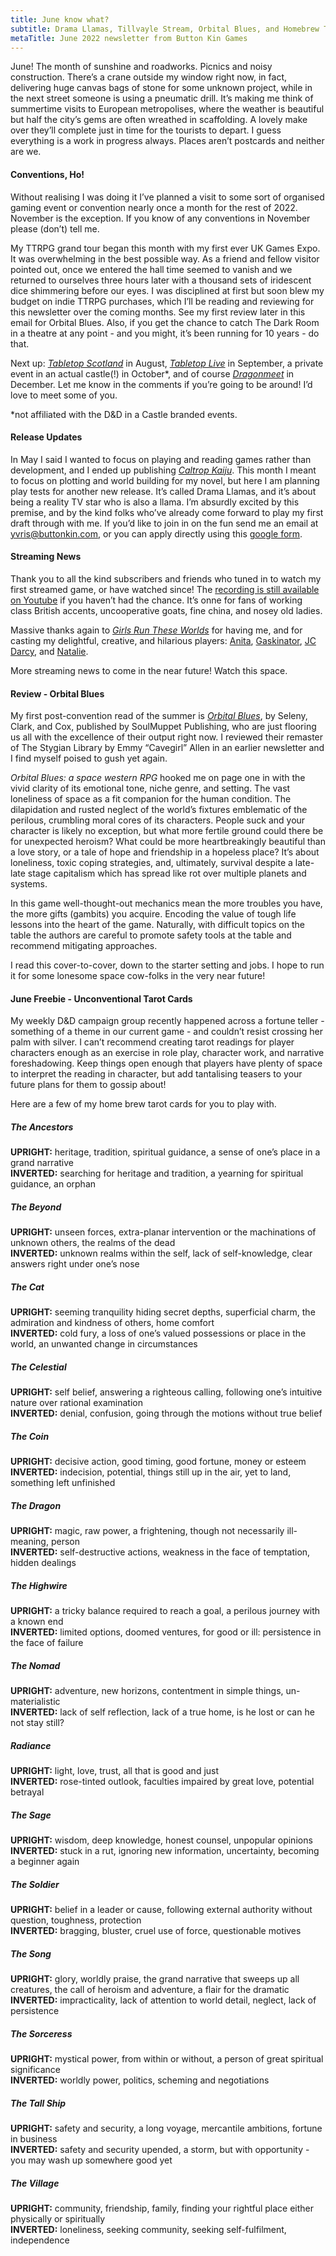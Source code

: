 ```yaml
---
title: June know what?
subtitle: Drama Llamas, Tillvayle Stream, Orbital Blues, and Homebrew Tarot Cards
metaTitle: June 2022 newsletter from Button Kin Games
---
```


<p>
    June! The month of sunshine and roadworks. Picnics and noisy construction. There’s a crane outside my window right now, in fact, delivering huge canvas bags of stone for some unknown project, while in the next street someone is using a pneumatic drill. It’s making me think of summertime visits to European metropolises, where the weather is beautiful but half the city’s gems are often wreathed in scaffolding. A lovely make over they’ll complete just in time for the tourists to depart. I guess everything is a work in progress always. Places aren’t postcards and neither are we.
</p>
<h4>Conventions, Ho!</h4>
<p>
    Without realising I was doing it I’ve planned a visit to some sort of organised gaming event or convention nearly once a month for the rest of 2022. November is the exception. If you know of any conventions in November please (don’t) tell me.
</p><p>
    My TTRPG grand tour began this month with my first ever UK Games Expo. It was overwhelming in the best possible way. As a friend and fellow visitor pointed out, once we entered the hall time seemed to vanish and we returned to ourselves three hours later with a thousand sets of iridescent dice shimmering before our eyes. I was disciplined at first but soon blew my budget on indie TTRPG purchases, which I’ll be reading and reviewing for this newsletter over the coming months. See my first review later in this email for Orbital Blues. Also, if you get the chance to catch The Dark Room in a theatre at any point - and you might, it’s been running for 10 years - do that.
</p><p>
    Next up: <i><a target="_blank" href="https://tabletopscotland.co.uk/">Tabletop Scotland</a></i> in August, <i><a target="_blank" href="https://www.tabletopgaming.co.uk/information/tabletop-gaming-live">Tabletop Live</a></i> in September, a private event in an actual castle(!) in October*, and of course <i><a target="_blank" href="https://www.dragonmeet.co.uk/">Dragonmeet</a></i> in December. Let me know in the comments if you’re going to be around! I’d love to meet some of you.
</p><p>
    *not affiliated with the D&D in a Castle branded events.
</p>
<h4>Release Updates</h4>
<p>
    In May I said I wanted to focus on playing and reading games rather than development, and I ended up publishing <a target="_blank" href="https://buttonkin.itch.io/caltrop-kaiju"><i>Caltrop Kaiju</i></a>. This month I meant to focus on plotting and world building for my novel, but here I am planning play tests for another new release. It’s called Drama Llamas, and it’s about being a reality TV star who is also a llama. I’m absurdly excited by this premise, and by the kind folks who’ve already come forward to play my first draft through with me. If you’d like to join in on the fun send me an email at <a href="mailto:yvris@buttonkin.com">yvris@buttonkin.com</a>, or you can apply directly using this <a target="_blank" href="https://docs.google.com/forms/d/1ewTuxPjcB-Py-EbUZWCWee8AEAgrTeKGebeDjeK1qQs/edit">google form</a>.
</p>
<h4>Streaming News</h4>
<p>
    Thank you to all the kind subscribers and friends who tuned in to watch my first streamed game, or have watched since! The <a href="https://www.youtube.com/watch?v=WNjlJOIvbAI" target="_blank">recording is still available on Youtube</a> if you haven’t had the chance. It’s onne for fans of working class British accents, uncooperative goats, fine china, and nosey old ladies.
</p><p>
    Massive thanks again to <i><a href="https://www.twitch.tv/girlsruntheseworlds" target="_blank">Girls Run These Worlds</a></i> for having me, and for casting my delightful, creative, and hilarious players: <a href="https://twitter.com/AnitaTheLesbian" target="_blank">Anita</a>, <a href="https://twitter.com/Gaskinator3000" target="_blank">Gaskinator</a>, <a href="https://twitter.com/JCDarcy_" target="_blank">JC Darcy</a>, and <a href="https://twitter.com/GhostCandle" target="_blank">Natalie</a>.
</p><p>
    More streaming news to come in the near future! Watch this space.
</p>
<h4>Review - Orbital Blues</h4>
<p>
    My first post-convention read of the summer is <i><a href="https://soulmuppet-store.co.uk/collections/orbital-blues" target="_blank">Orbital Blues</a></i>, by Seleny, Clark, and Cox, published by SoulMuppet Publishing, who are just flooring us all with the excellence of their output right now. I reviewed their remaster of The Stygian Library by Emmy “Cavegirl” Allen in an earlier newsletter and I find myself poised to gush yet again.
</p><p>
    <i>Orbital Blues: a space western RPG</i> hooked me on page one in with the vivid clarity of its emotional tone, niche genre, and setting. The vast loneliness of space as a fit companion for the human condition. The dilapidation and rusted neglect of the world’s fixtures emblematic of the perilous, crumbling moral cores of its characters. People suck and your character is likely no exception, but what more fertile ground could there be for unexpected heroism? What could be more heartbreakingly beautiful than a love story, or a tale of hope and friendship in a hopeless place? It’s about loneliness, toxic coping strategies, and, ultimately, survival despite a late-late stage capitalism which has spread like rot over multiple planets and systems.
</p><p>
    In this game well-thought-out mechanics mean the more troubles you have, the more gifts (gambits) you acquire. Encoding the value of tough life lessons into the heart of the game. Naturally, with difficult topics on the table the authors are careful to promote safety tools at the table and recommend mitigating approaches.
</p><p>
    I read this cover-to-cover, down to the starter setting and jobs. I hope to run it for some lonesome space cow-folks in the very near future!
</p>
<h4>June Freebie - Unconventional Tarot Cards</h4>
<p>
    My weekly D&D campaign group recently happened across a fortune teller - something of a theme in our current game - and couldn’t resist crossing her palm with silver. I can’t recommend creating tarot readings for player characters enough as an exercise in role play, character work, and narrative foreshadowing. Keep things open enough that players have plenty of space to interpret the reading in character, but add tantalising teasers to your future plans for them to gossip about!
</p><p>
    Here are a few of my home brew tarot cards for you to play with.
</p>
<h5>The Ancestors</h5>
<b>UPRIGHT:</b> heritage, tradition, spiritual guidance, a sense of one’s place in a grand narrative<br>
<b>INVERTED:</b> searching for heritage and tradition, a yearning for spiritual guidance, an orphan

<h5>The Beyond</h5>
<b>UPRIGHT:</b> unseen forces, extra-planar intervention or the machinations of unknown others, the realms of the dead<br>
<b>INVERTED:</b> unknown realms within the self, lack of self-knowledge, clear answers right under one’s nose

<h5>The Cat</h5>
<b>UPRIGHT:</b> seeming tranquility hiding secret depths, superficial charm, the admiration and kindness of others, home comfort<br>
<b>INVERTED:</b> cold fury, a loss of one’s valued possessions or place in the world, an unwanted change in circumstances

<h5>The Celestial</h5>
<b>UPRIGHT:</b> self belief, answering a righteous calling, following one’s intuitive nature over rational examination<br>
<b>INVERTED:</b> denial, confusion, going through the motions without true belief

<h5>The Coin</h5>
<b>UPRIGHT:</b> decisive action, good timing, good fortune, money or esteem<br>
<b>INVERTED:</b> indecision, potential, things still up in the air, yet to land, something left unfinished

<h5>The Dragon</h5>
<b>UPRIGHT:</b> magic, raw power, a frightening, though not necessarily ill-meaning, person<br>
<b>INVERTED:</b> self-destructive actions, weakness in the face of temptation, hidden dealings

<h5>The Highwire</h5>
<b>UPRIGHT:</b> a tricky balance required to reach a goal, a perilous journey with a known end<br>
<b>INVERTED:</b> limited options, doomed ventures, for good or ill: persistence in the face of failure

<h5>The Nomad</h5>
<b>UPRIGHT:</b> adventure, new horizons, contentment in simple things, un-materialistic<br>
<b>INVERTED:</b> lack of self reflection, lack of a true home, is he lost or can he not stay still?

<h5>Radiance</h5>
<b>UPRIGHT:</b> light, love, trust, all that is good and just<br>
<b>INVERTED:</b> rose-tinted outlook, faculties impaired by great love, potential betrayal

<h5>The Sage</h5>
<b>UPRIGHT:</b> wisdom, deep knowledge, honest counsel, unpopular opinions<br>
<b>INVERTED:</b> stuck in a rut, ignoring new information, uncertainty, becoming a beginner again

<h5>The Soldier</h5>
<b>UPRIGHT:</b> belief in a leader or cause, following external authority without question, toughness, protection<br>
<b>INVERTED:</b> bragging, bluster, cruel use of force, questionable motives

<h5>The Song</h5>
<b>UPRIGHT:</b> glory, worldly praise, the grand narrative that sweeps up all creatures, the call of heroism and adventure, a flair for the dramatic<br>
<b>INVERTED:</b> impracticality, lack of attention to world detail, neglect, lack of persistence

<h5>The Sorceress</h5>
<b>UPRIGHT:</b> mystical power, from within or without, a person of great spiritual significance<br>
<b>INVERTED:</b> worldly power, politics, scheming and negotiations

<h5>The Tall Ship</h5>
<b>UPRIGHT:</b> safety and security, a long voyage, mercantile ambitions, fortune in business<br>
<b>INVERTED:</b> safety and security upended, a storm, but with opportunity - you may wash up somewhere good yet

<h5>The Village</h5>
<b>UPRIGHT:</b> community, friendship, family, finding your rightful place either physically or spiritually<br>
<b>INVERTED:</b> loneliness, seeking community, seeking self-fulfilment, independence
